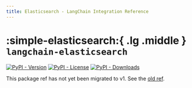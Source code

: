 ```yaml
---
title: Elasticsearch - LangChain Integration Reference
---
```


# :simple-elasticsearch:{ .lg .middle } `langchain-elasticsearch`

[![PyPI - Version](https://img.shields.io/pypi/v/langchain-elasticsearch?label=%20)](https://pypi.org/project/langchain-elasticsearch/#history)
[![PyPI - License](https://img.shields.io/pypi/l/langchain-elasticsearch)](https://opensource.org/licenses/MIT)
[![PyPI - Downloads](https://img.shields.io/pepy/dt/langchain-elasticsearch)](https://pypistats.org/packages/langchain-elasticsearch)

This package ref has not yet been migrated to v1. See the [old ref](https://python.langchain.com/api_reference/elasticsearch/index.html).
